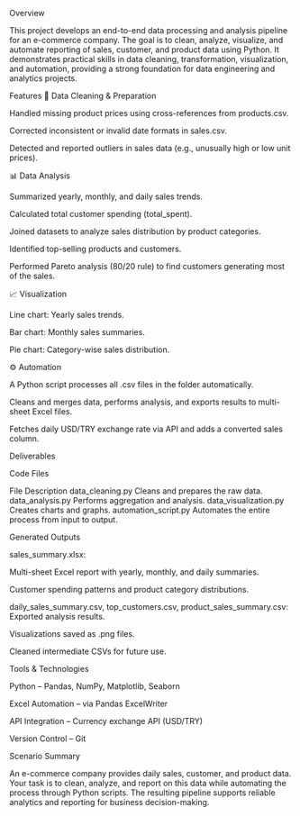 Overview

This project develops an end-to-end data processing and analysis pipeline for an e-commerce company.
The goal is to clean, analyze, visualize, and automate reporting of sales, customer, and product data using Python.
It demonstrates practical skills in data cleaning, transformation, visualization, and automation, providing a strong foundation for data engineering and analytics projects.

Features
🧹 Data Cleaning & Preparation

Handled missing product prices using cross-references from products.csv.

Corrected inconsistent or invalid date formats in sales.csv.

Detected and reported outliers in sales data (e.g., unusually high or low unit prices).

📊 Data Analysis

Summarized yearly, monthly, and daily sales trends.

Calculated total customer spending (total_spent).

Joined datasets to analyze sales distribution by product categories.

Identified top-selling products and customers.

Performed Pareto analysis (80/20 rule) to find customers generating most of the sales.

📈 Visualization

Line chart: Yearly sales trends.

Bar chart: Monthly sales summaries.

Pie chart: Category-wise sales distribution.

⚙️ Automation

A Python script processes all .csv files in the folder automatically.

Cleans and merges data, performs analysis, and exports results to multi-sheet Excel files.

Fetches daily USD/TRY exchange rate via API and adds a converted sales column.

Deliverables

Code Files

File	Description
data_cleaning.py	Cleans and prepares the raw data.
data_analysis.py	Performs aggregation and analysis.
data_visualization.py	Creates charts and graphs.
automation_script.py	Automates the entire process from input to output.

Generated Outputs

sales_summary.xlsx:

Multi-sheet Excel report with yearly, monthly, and daily summaries.

Customer spending patterns and product category distributions.

daily_sales_summary.csv, top_customers.csv, product_sales_summary.csv: Exported analysis results.

Visualizations saved as .png files.

Cleaned intermediate CSVs for future use.

Tools & Technologies

Python – Pandas, NumPy, Matplotlib, Seaborn

Excel Automation – via Pandas ExcelWriter

API Integration – Currency exchange API (USD/TRY)

Version Control – Git

Scenario Summary

An e-commerce company provides daily sales, customer, and product data.
Your task is to clean, analyze, and report on this data while automating the process through Python scripts.
The resulting pipeline supports reliable analytics and reporting for business decision-making.
